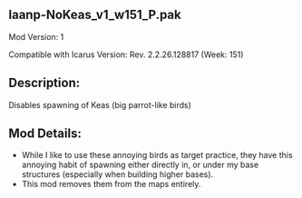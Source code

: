 laanp-NoKeas_v1_w151_P.pak
----------------------------------------------------------------------
Mod Version: 1

Compatible with Icarus Version: Rev. 2.2.26.128817 (Week: 151)

## Description:
Disables spawning of Keas (big parrot-like birds)

## Mod Details:
- While I like to use these annoying birds as target practice, they have this annoying habit of spawning either directly in, 
  or under my base structures (especially when building higher bases).
- This mod removes them from the maps entirely.




















































































































































